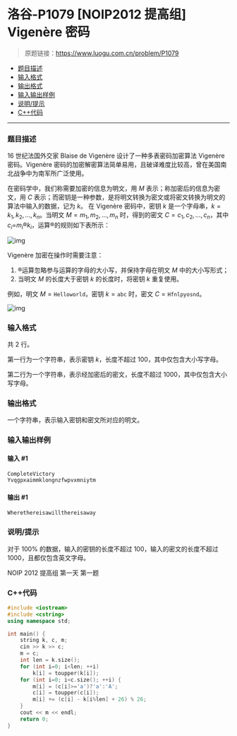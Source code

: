 # 洛谷-P1079 [NOIP2012 提高组] Vigenère 密码

> 原题链接：https://www.luogu.com.cn/problem/P1079

- [题目描述](#题目描述)
- [输入格式](#输入格式)
- [输出格式](#输出格式)
- [输入输出样例](#输入输出样例)
- [说明/提示](#说明/提示)
- [C++代码](#C++代码)

---

### <a name="题目描述">题目描述</a>

16 世纪法国外交家 Blaise de Vigenère 设计了一种多表密码加密算法 Vigenère 密码。Vigenère 密码的加密解密算法简单易用，且破译难度比较高，曾在美国南北战争中为南军所广泛使用。

在密码学中，我们称需要加密的信息为明文，用 $M$ 表示；称加密后的信息为密文，用 $C$ 表示；而密钥是一种参数，是将明文转换为密文或将密文转换为明文的算法中输入的数据，记为 $k$。 在 Vigenère 密码中，密钥 $k$ 是一个字母串，$k=k_1,k_2,…,k_n$。当明文 $M=m_1,m_2,…,m_n$ 时，得到的密文 $C=c_1,c_2,…,c_n$，其中 $c_i$=$m_i$®$k_i$，运算®的规则如下表所示：

![img](https://cdn.luogu.com.cn/upload/pic/30.png)

Vigenère 加密在操作时需要注意：

1. ®运算忽略参与运算的字母的大小写，并保持字母在明文 $M$ 中的大小写形式；
2. 当明文 $M$ 的长度大于密钥 $k$ 的长度时，将密钥 $k$ 重复使用。

例如，明文 $M=\texttt{Helloworld}$，密钥 $k=\texttt{abc}$ 时，密文 $C=\texttt{Hfnlpyosnd}$。

![img](https://cdn.luogu.com.cn/upload/pic/31.png)

### <a name="输入格式">输入格式</a>

共 2 行。

第一行为一个字符串，表示密钥 $k$，长度不超过 $100$，其中仅包含大小写字母。

第二行为一个字符串，表示经加密后的密文，长度不超过 $1000$，其中仅包含大小写字母。

### <a name="输出格式">输出格式</a>

一个字符串，表示输入密钥和密文所对应的明文。

### <a name="输入输出样例">输入输出样例</a>

#### 输入 #1

```c++
CompleteVictory
Yvqgpxaimmklongnzfwpvxmniytm
```

#### 输出 #1

```c++
Wherethereisawillthereisaway
```

### <a name="说明/提示">说明/提示</a>

对于 $100\%$ 的数据，输入的密钥的长度不超过 $100$，输入的密文的长度不超过 $1000$，且都仅包含英文字母。

NOIP 2012 提高组 第一天 第一题

### <a name="C++代码">C++代码</a>

```c++
#include <iostream>
#include <cstring>
using namespace std;

int main() {
    string k, c, m;
    cin >> k >> c;
    m = c;
    int len = k.size();
    for (int i=0; i<len; ++i)
        k[i] = toupper(k[i]);
    for (int i=0; i<c.size(); ++i) {
        m[i] = (c[i]>='a')?'a':'A';
        c[i] = toupper(c[i]);
        m[i] += (c[i] - k[i%len] + 26) % 26;
    }
    cout << m << endl;
    return 0;
}
```